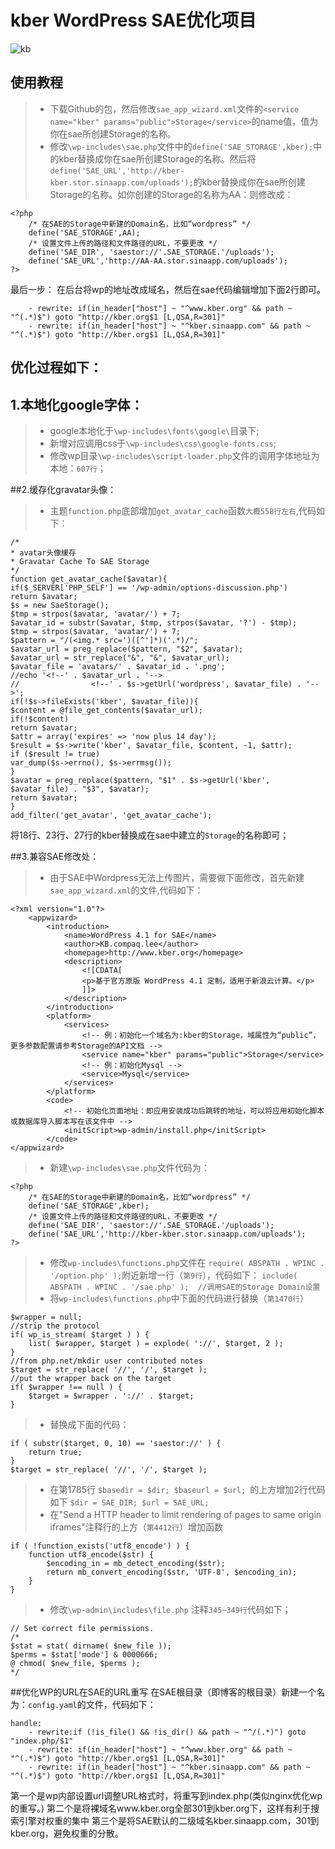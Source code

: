# kber    WordPress SAE优化项目
![kb](http://zone.wooyun.org/upload/avatar/avatar_3839.jpg "kb")
## 使用教程
> * 下载Github的包，然后修改`sae_app_wizard.xml`文件的`<service name="kber" params="public">Storage</service>`的name值，值为你在sae所创建Storage的名称。
> * 修改`\wp-includes\sae.php`文件中的`define('SAE_STORAGE',kber);`中的kber替换成你在sae所创建Storage的名称。然后将`define('SAE_URL','http://kber-kber.stor.sinaapp.com/uploads');`的kber替换成你在sae所创建Storage的名称。如你创建的Storage的名称为AA：则修改成：
```
<?php
	/* 在SAE的Storage中新建的Domain名，比如“wordpress” */
	define('SAE_STORAGE',AA);
	/* 设置文件上传的路径和文件路径的URL，不要更改 */
	define('SAE_DIR', 'saestor://'.SAE_STORAGE.'/uploads');
	define('SAE_URL','http://AA-AA.stor.sinaapp.com/uploads');
?>
```
最后一步：
在后台将wp的地址改成域名，然后在sae代码编辑增加下面2行即可。
```
	- rewrite: if(in_header["host"] ~ "^www.kber.org" && path ~ "^(.*)$") goto "http://kber.org$1 [L,QSA,R=301]"   
	- rewrite: if(in_header["host"] ~ "^kber.sinaapp.com" && path ~ "^(.*)$") goto "http://kber.org$1 [L,QSA,R=301]" 
```
## 优化过程如下：
## 1.本地化google字体：	
>    * google本地化于`\wp-includes\fonts\google\`目录下;
>    * 新增对应调用css于`\wp-includes\css\google-fonts.css`;
>    * 修改wp目录`\wp-includes\script-loader.php`文件的调用字体地址为本地：`607行`；

##2.缓存化gravatar头像：
> * 主题`function.php`底部增加`get_avatar_cache`函数`大概558行左右`,代码如下：
```
/*  
* avatar头像缓存
* Gravatar Cache To SAE Storage  
*/  
function get_avatar_cache($avatar){   
if($_SERVER['PHP_SELF'] == '/wp-admin/options-discussion.php')   
return $avatar;   
$s = new SaeStorage();   
$tmp = strpos($avatar, 'avatar/') + 7;   
$avatar_id = substr($avatar, $tmp, strpos($avatar, '?') - $tmp);   
$tmp = strpos($avatar, 'avatar/') + 7;   
$pattern = "/(<img.* src=')([^']*)('.*)/";   
$avatar_url = preg_replace($pattern, "$2", $avatar);   
$avatar_url = str_replace("&", "&", $avatar_url);   
$avatar_file = 'avatars/' . $avatar_id . '.png';   
//echo '<!--' . $avatar_url . '-->   
//                <!--' . $s->getUrl('wordpress', $avatar_file) . '-->';   
if(!$s->fileExists('kber', $avatar_file)){   
$content = @file_get_contents($avatar_url);   
if(!$content)   
return $avatar;   
$attr = array('expires' => 'now plus 14 day');   
$result = $s->write('kber', $avatar_file, $content, -1, $attr);   
if ($result != true)   
var_dump($s->errno(), $s->errmsg());   
}   
$avatar = preg_replace($pattern, "$1" . $s->getUrl('kber', $avatar_file) . "$3", $avatar);   
return $avatar;   
}   
add_filter('get_avatar', 'get_avatar_cache');
```
将18行、23行、27行的kber替换成在sae中建立的`Storage`的名称即可；

##3.兼容SAE修改处：
> * 由于SAE中Wordpress无法上传图片，需要做下面修改，首先新建`sae_app_wizard.xml`的文件,代码如下：
```
<?xml version="1.0"?>
	<appwizard>
		<introduction>
			<name>WordPress 4.1 for SAE</name>
			<author>KB.compaq.lee</author>
			<homepage>http://www.kber.org</homepage>
			<description>
				<![CDATA[
				<p>基于官方原版 WordPress 4.1 定制，适用于新浪云计算。</p>
				]]>
			</description>
		</introduction>
		<platform>
			<services>
				<!‐‐ 例：初始化一个域名为:kber的Storage，域属性为“public”，更多参数配置请参考Storage的API文档 ‐‐>
				<service name="kber" params="public">Storage</service>
				<!‐‐ 例：初始化Mysql ‐‐>
				<service>Mysql</service>
			</services>
		</platform>
		<code>
			<!‐‐ 初始化页面地址：即应用安装成功后跳转的地址，可以将应用初始化脚本或数据库导入脚本写在该文件中 ‐‐>
			<initScript>wp-admin/install.php</initScript>
		</code>
</appwizard>
```
> * 新建`\wp-includes\sae.php`文件代码为：
```
<?php
	/* 在SAE的Storage中新建的Domain名，比如“wordpress” */
	define('SAE_STORAGE',kber);
	/* 设置文件上传的路径和文件路径的URL，不要更改 */
	define('SAE_DIR', 'saestor://'.SAE_STORAGE.'/uploads');
	define('SAE_URL','http://kber-kber.stor.sinaapp.com/uploads');
?>
```
> * 修改`wp-includes\functions.php`文件在
`require( ABSPATH . WPINC . '/option.php' );`附近新增一行（`第9行`），代码如下：
`include( ABSPATH . WPINC . '/sae.php' );  //调用SAE的Storage Domain设置`
> * 将`wp-includes\functions.php`中下面的代码进行替换（`第1470行`）
```
$wrapper = null;
//strip the protocol
if( wp_is_stream( $target ) ) {
	list( $wrapper, $target ) = explode( '://', $target, 2 );
}
//from php.net/mkdir user contributed notes
$target = str_replace( '//', '/', $target );
//put the wrapper back on the target
if( $wrapper !== null ) {
	$target = $wrapper . '://' . $target;
}
```
> * 替换成下面的代码：
```
if ( substr($target, 0, 10) == 'saestor://' ) {
	return true;
}
$target = str_replace( '//', '/', $target );
```
> * 在第1785行
`$basedir = $dir;
$baseurl = $url;
`的上方增加2行代码如下
`$dir = SAE_DIR;
$url = SAE_URL;`
> * 在"Send a HTTP header to limit rendering of pages to same origin iframes"注释行的上方（`第4412行`）增加函数

```
if ( !function_exists('utf8_encode') ) {
	function utf8_encode($str) {
		$encoding_in = mb_detect_encoding($str);
		return mb_convert_encoding($str, 'UTF-8', $encoding_in);
	}
}
```
> * 修改`\wp-admin\includes\file.php` 注释`345~349行`代码如下；
```
// Set correct file permissions.
/*
$stat = stat( dirname( $new_file ));
$perms = $stat['mode'] & 0000666;
@ chmod( $new_file, $perms );
*/
```

##优化WP的URL在SAE的URL重写
在SAE根目录（即博客的根目录）新建一个名为：`config.yaml`的文件，代码如下：
```
handle:
	- rewrite:if (!is_file() && !is_dir() && path ~ "^/(.*)") goto "index.php/$1"
	- rewrite: if(in_header["host"] ~ "^www.kber.org" && path ~ "^(.*)$") goto "http://kber.org$1 [L,QSA,R=301]"   
	- rewrite: if(in_header["host"] ~ "^kber.sinaapp.com" && path ~ "^(.*)$") goto "http://kber.org$1 [L,QSA,R=301]" 
```
第一个是wp内部设置url调整URL格式时，将重写到index.php(类似nginx优化wp的重写。)
第二个是将裸域名www.kber.org全部301到kber.org下，这样有利于搜索引擎对权重的集中
第三个是将SAE默认的二级域名kber.sinaapp.com，301到kber.org，避免权重的分散。
